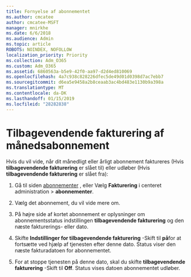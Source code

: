 ```yaml
---
title: Fornyelse af abonnementet
ms.author: cmcatee
author: cmcatee-MSFT
manager: mnirkhe
ms.date: 6/6/2018
ms.audience: Admin
ms.topic: article
ROBOTS: NOINDEX, NOFOLLOW
localization_priority: Priority
ms.collection: Adm_O365
ms.custom: Adm_O365
ms.assetid: 6860563a-b5e9-42f0-aa97-d2d4ed810069
ms.openlocfilehash: 4a7c938c828226dfec5de49d01d0398d7ac7ebb7
ms.sourcegitcommit: d6ea5e9458a2b8ceaab3ac4bd483e1130b9a398a
ms.translationtype: MT
ms.contentlocale: da-DK
ms.lasthandoff: 01/15/2019
ms.locfileid: "28282838"
---
```

# <a name="subscription-recurring-billing"></a>Tilbagevendende fakturering af månedsabonnement

Hvis du vil vide, når dit månedligt eller årligt abonnement faktureres (Hvis **tilbagevendende fakturering** er slået til) eller udløber (Hvis **tilbagevendende fakturering** er slået fra): 
  
1. Gå til siden [abonnementer](https://go.microsoft.com/fwlink/p/?linkid=842054) , eller Vælg **Fakturering** i centeret administration \> **abonnementer**.
    
2. Vælg det abonnement, du vil vide mere om.
    
3. På højre side af kortet abonnement er oplysninger om abonnementsstatus indstillingen **tilbagevendende fakturering** og den næste fakturerings- eller dato. 
    
4. Skifte **Indstillinger for tilbagevendende fakturering** -Skift til **på**for at fortsætte ved hjælp af tjenesten efter denne dato. Status viser den næste fakturadatoen for abonnementet.
    
5. For at stoppe tjenesten på denne dato, skal du skifte **tilbagevendende fakturering** -Skift til **Off**. Status vises datoen abonnementet udløber.
    

